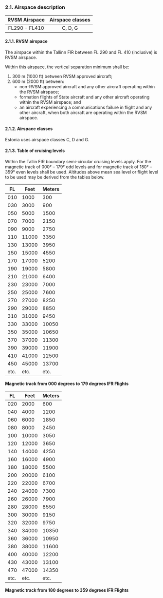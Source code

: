 ### 	2.1. Airspace description

| RVSM Airspace | Airspace classes |
| :-----------: | :--------------: |
| FL290 - FL410 |     C, D, G      |

#### 2.1.1. RVSM airspace

The airspace within the Tallinn FIR between FL 290 and FL 410 (inclusive) is RVSM airspace.

Within this airspace, the vertical separation minimum shall be:

1. 300 m (1000 ft) between RVSM approved aircraft;
2. 600 m (2000 ft) between:
   - non-RVSM approved aircraft and any other aircraft operating within the RVSM airspace;
   - formation flights of State aircraft and any other aircraft operating within the RVSM airspace; and
   - an aircraft experiencing a communications failure in flight and any other aircraft, when both aircraft are operating within the RVSM airspace.

#### 2.1.2. Airspace classes

Estonia uses airspace classes C, D and G.

#### 2.1.3. Table of cruising levels

Within the Tallin FIR boundary semi-circular cruising levels apply. For the magnetic track of 000° – 179° odd levels and for magnetic track of 180° – 359° even levels shall be used. Altitudes above mean sea level or flight level to be used may be derived from the tables below.

| FL   | Feet  | Meters |
| ---- | ----- | ------ |
| 010  | 1000  | 300    |
| 030  | 3000  | 900    |
| 050  | 5000  | 1500   |
| 070  | 7000  | 2150   |
| 090  | 9000  | 2750   |
| 110  | 11000 | 3350   |
| 130  | 13000 | 3950   |
| 150  | 15000 | 4550   |
| 170  | 17000 | 5200   |
| 190  | 19000 | 5800   |
| 210  | 21000 | 6400   |
| 230  | 23000 | 7000   |
| 250  | 25000 | 7600   |
| 270  | 27000 | 8250   |
| 290  | 29000 | 8850   |
| 310  | 31000 | 9450   |
| 330  | 33000 | 10050  |
| 350  | 35000 | 10650  |
| 370  | 37000 | 11300  |
| 390  | 39000 | 11900  |
| 410  | 41000 | 12500  |
| 450  | 45000 | 13700  |
| etc. | etc.  | etc.   |

**Magnetic track from 000 degrees to 179 degrees IFR Flights**

| FL   | Feet  | Meters |
| ---- | ----- | ------ |
| 020  | 2000  | 600    |
| 040  | 4000  | 1200   |
| 060  | 6000  | 1850   |
| 080  | 8000  | 2450   |
| 100  | 10000 | 3050   |
| 120  | 12000 | 3650   |
| 140  | 14000 | 4250   |
| 160  | 16000 | 4900   |
| 180  | 18000 | 5500   |
| 200  | 20000 | 6100   |
| 220  | 22000 | 6700   |
| 240  | 24000 | 7300   |
| 260  | 26000 | 7900   |
| 280  | 28000 | 8550   |
| 300  | 30000 | 9150   |
| 320  | 32000 | 9750   |
| 340  | 34000 | 10350  |
| 360  | 36000 | 10950  |
| 380  | 38000 | 11600  |
| 400  | 40000 | 12200  |
| 430  | 43000 | 13100  |
| 470  | 47000 | 14350  |
| etc. | etc.  | etc.   |

**Magnetic track from 180 degrees to 359 degrees IFR Flights**